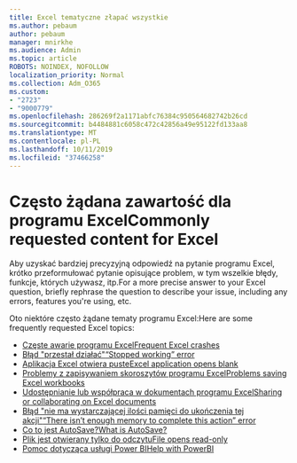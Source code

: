 ```yaml
---
title: Excel tematyczne złapać wszystkie
ms.author: pebaum
author: pebaum
manager: mnirkhe
ms.audience: Admin
ms.topic: article
ROBOTS: NOINDEX, NOFOLLOW
localization_priority: Normal
ms.collection: Adm_O365
ms.custom:
- "2723"
- "9000779"
ms.openlocfilehash: 286269f2a1171abfc76384c950564682742b26cd
ms.sourcegitcommit: b4484881c6058c472c42856a49e95122fd133aa8
ms.translationtype: MT
ms.contentlocale: pl-PL
ms.lasthandoff: 10/11/2019
ms.locfileid: "37466258"
---
```

# <a name="commonly-requested-content-for-excel"></a><span data-ttu-id="7a792-102">Często żądana zawartość dla programu Excel</span><span class="sxs-lookup"><span data-stu-id="7a792-102">Commonly requested content for Excel</span></span>

<span data-ttu-id="7a792-103">Aby uzyskać bardziej precyzyjną odpowiedź na pytanie programu Excel, krótko przeformułować pytanie opisujące problem, w tym wszelkie błędy, funkcje, których używasz, itp.</span><span class="sxs-lookup"><span data-stu-id="7a792-103">For a more precise answer to your Excel question, briefly rephrase the question to describe your issue, including any errors, features you're using, etc.</span></span> 

<span data-ttu-id="7a792-104">Oto niektóre często żądane tematy programu Excel:</span><span class="sxs-lookup"><span data-stu-id="7a792-104">Here are some frequently requested Excel topics:</span></span>

- [<span data-ttu-id="7a792-105">Częste awarie programu Excel</span><span class="sxs-lookup"><span data-stu-id="7a792-105">Frequent Excel crashes</span></span>](https://support.office.com/article/Excel-not-responding-hangs-freezes-or-stops-working-37E7D3C9-9E84-40BF-A805-4CA6853A1FF4)
- [<span data-ttu-id="7a792-106">Błąd "przestał działać"</span><span class="sxs-lookup"><span data-stu-id="7a792-106">“Stopped working” error</span></span>](https://support.office.com/client/52bd7985-4e99-4a35-84c8-2d9b8301a2fa)
- [<span data-ttu-id="7a792-107">Aplikacja Excel otwiera puste</span><span class="sxs-lookup"><span data-stu-id="7a792-107">Excel application opens blank</span></span>](https://docs.microsoft.com/office/troubleshoot/excel/excel-opens-blank)
- [<span data-ttu-id="7a792-108">Problemy z zapisywaniem skoroszytów programu Excel</span><span class="sxs-lookup"><span data-stu-id="7a792-108">Problems saving Excel workbooks</span></span>](https://docs.microsoft.com/office/troubleshoot/excel/issue-when-save-excel-workbooks)
- [<span data-ttu-id="7a792-109">Udostępnianie lub współpraca w dokumentach programu Excel</span><span class="sxs-lookup"><span data-stu-id="7a792-109">Sharing or collaborating on Excel documents</span></span>](https://support.office.com/article/7152aa8b-b791-414c-a3bb-3024e46fb104)
- [<span data-ttu-id="7a792-110">Błąd "nie ma wystarczającej ilości pamięci do ukończenia tej akcji"</span><span class="sxs-lookup"><span data-stu-id="7a792-110">“There isn’t enough memory to complete this action” error</span></span>](https://docs.microsoft.com/office/troubleshoot/excel/available-resources-errors)
- [<span data-ttu-id="7a792-111">Co to jest AutoSave?</span><span class="sxs-lookup"><span data-stu-id="7a792-111">What is AutoSave?</span></span>](https://support.office.com/article/6d6bd723-ebfd-4e40-b5f6-ae6e8088f7a5)
- [<span data-ttu-id="7a792-112">Plik jest otwierany tylko do odczytu</span><span class="sxs-lookup"><span data-stu-id="7a792-112">File opens read-only</span></span>](https://support.office.com/article/why-did-my-file-open-read-only-3ab4b792-da50-4b38-8628-14c64e1f1d15)
- [<span data-ttu-id="7a792-113">Pomoc dotycząca usługi Power BI</span><span class="sxs-lookup"><span data-stu-id="7a792-113">Help with PowerBI</span></span>](https://powerbi.microsoft.com/en-us/support/)